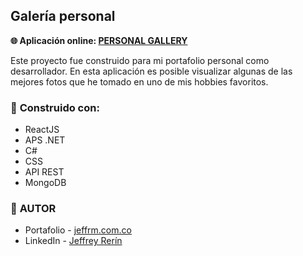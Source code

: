 ## Galería personal

<strong> :globe_with_meridians:  Aplicación online: 
<a href="https://delacrobix.github.io/MyPersonalGallery/#/home">PERSONAL GALLERY</a></strong>

Este proyecto fue construido para mi portafolio personal como desarrollador. En esta aplicación es posible visualizar algunas de las mejores fotos que he tomado en uno de mis hobbies favoritos.

### :wrench: <strong>Construido con:</strong>
- ReactJS
- APS .NET
- C#
- CSS
- API REST
- MongoDB

### :nail_care: <strong>AUTOR</strong>

- Portafolio - <a href="https://www.jeffrm.com.co">jeffrm.com.co</a>
- LinkedIn - <a href="https://www.linkedin.com/in/jeffrey-rerin/">Jeffrey Rerín</a>